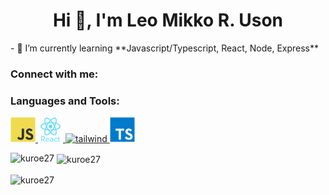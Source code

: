 <h1 align="center">Hi 👋, I'm Leo Mikko R. Uson</h1>
- 🌱 I’m currently learning **Javascript/Typescript, React, Node, Express**

<h3 align="left">Connect with me:</h3>
<p align="left">
</p>

<h3 align="left">Languages and Tools:</h3>
<p align="left"> <a href="https://developer.mozilla.org/en-US/docs/Web/JavaScript" target="_blank" rel="noreferrer"> <img src="https://raw.githubusercontent.com/devicons/devicon/master/icons/javascript/javascript-original.svg" alt="javascript" width="40" height="40"/> </a> <a href="https://reactjs.org/" target="_blank" rel="noreferrer"> <img src="https://raw.githubusercontent.com/devicons/devicon/master/icons/react/react-original-wordmark.svg" alt="react" width="40" height="40"/> </a> <a href="https://tailwindcss.com/" target="_blank" rel="noreferrer"> <img src="https://www.vectorlogo.zone/logos/tailwindcss/tailwindcss-icon.svg" alt="tailwind" width="40" height="40"/> </a> <a href="https://www.typescriptlang.org/" target="_blank" rel="noreferrer"> <img src="https://raw.githubusercontent.com/devicons/devicon/master/icons/typescript/typescript-original.svg" alt="typescript" width="40" height="40"/> </a> </p>

<p><img align="left" src="https://github-readme-stats.vercel.app/api/top-langs?username=kuroe27&show_icons=true&locale=en&layout=compact" alt="kuroe27" /></p>

<p>&nbsp;<img align="center" src="https://github-readme-stats.vercel.app/api?username=kuroe27&show_icons=true&locale=en" alt="kuroe27" /></p>

<p><img align="center" src="https://github-readme-streak-stats.herokuapp.com/?user=kuroe27&" alt="kuroe27" /></p>
